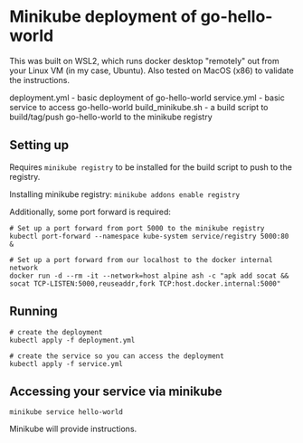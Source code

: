 # Minikube deployment of go-hello-world

This was built on WSL2, which runs docker desktop "remotely" out from your Linux VM (in my case, Ubuntu). Also tested on MacOS (x86) to validate the instructions.

deployment.yml      - basic deployment of go-hello-world
service.yml         - basic service to access go-hello-world
build_minikube.sh   - a build script to build/tag/push go-hello-world to the minikube registry

## Setting up

Requires `minikube registry` to be installed for the build script to push to the registry.

Installing minikube registry: `minikube addons enable registry`

Additionally, some port forward is required:

```
# Set up a port forward from port 5000 to the minikube registry
kubectl port-forward --namespace kube-system service/registry 5000:80 &

# Set up a port forward from our localhost to the docker internal network
docker run -d --rm -it --network=host alpine ash -c "apk add socat && socat TCP-LISTEN:5000,reuseaddr,fork TCP:host.docker.internal:5000"
```

## Running

```
# create the deployment
kubectl apply -f deployment.yml

# create the service so you can access the deployment
kubectl apply -f service.yml
```

## Accessing your service via minikube

```
minikube service hello-world
```

Minikube will provide instructions.

